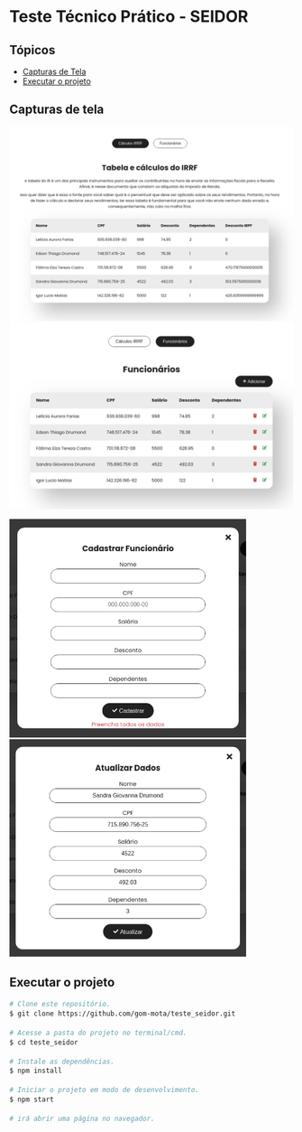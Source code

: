 # Teste Técnico Prático - SEIDOR

## Tópicos
* [Capturas de Tela](#capturas-de-tela)
* [Executar o projeto](#executar-o-projeto)

## Capturas de tela
<p align='center'>  
  <img src='src/assets/home_screenshot.png'/>
  <img src='src/assets/employee_screenshot.png'/>
 
</p>
 <img src='src/assets/addEmployee_screenshot.png' width=420/>
  <img src='src/assets/updateEmployee_screenshot.png' width=420/>

## Executar o projeto
```bash
# Clone este repositório.
$ git clone https://github.com/gom-mota/teste_seidor.git

# Acesse a pasta do projeto no terminal/cmd.
$ cd teste_seidor

# Instale as dependências.
$ npm install

# Iniciar o projeto em modo de desenvolvimento.
$ npm start

# irá abrir uma página no navegador.
```